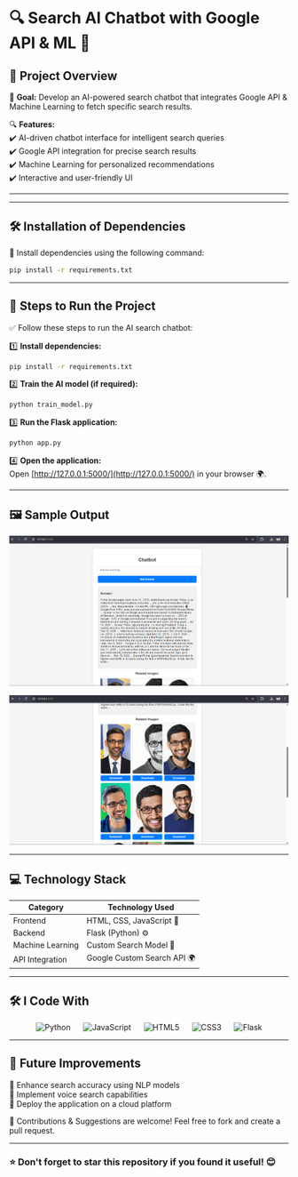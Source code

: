 # 🔍 Search AI Chatbot with Google API & ML 🚀

## 📌 Project Overview

🚀 **Goal:** Develop an AI-powered search chatbot that integrates Google API & Machine Learning to fetch specific search results.

🔍 **Features:**  
✔️ AI-driven chatbot interface for intelligent search queries  
✔️ Google API integration for precise search results  
✔️ Machine Learning for personalized recommendations  
✔️ Interactive and user-friendly UI  

---



---

## 🛠 Installation of Dependencies

📌 Install dependencies using the following command:

```bash
pip install -r requirements.txt
```

---

## 🚀 Steps to Run the Project

✅ Follow these steps to run the AI search chatbot:

1️⃣ **Install dependencies:**
   ```bash
   pip install -r requirements.txt
   ```
2️⃣ **Train the AI model (if required):**
   ```bash
   python train_model.py
   ```
3️⃣ **Run the Flask application:**
   ```bash
   python app.py
   ```
4️⃣ **Open the application:**  
   Open [http://127.0.0.1:5000/](http://127.0.0.1:5000/) in your browser 🌍.

---

## 🖼️ Sample Output

<p align="center">
  <img src="SAMPLE 1.png" alt="Output Sample" width="700"/>
</p>
<p align="center">
  <img src="SAMPLE 2.png" alt="Output Sample" width="700"/>
</p>

---

## 💻 Technology Stack

| Category        | Technology Used |
|----------------|----------------|
| Frontend       | HTML, CSS, JavaScript 🎨 |
| Backend        | Flask (Python) ⚙️ |
| Machine Learning | Custom Search Model 🤖 |
| API Integration | Google Custom Search API 🌍 |

---

## 🛠 I Code With

<div align="center">
  <img src="https://cdn.jsdelivr.net/gh/devicons/devicon/icons/python/python-original.svg" height="50" alt="Python" />
  <img width="15" />
  <img src="https://cdn.jsdelivr.net/gh/devicons/devicon/icons/javascript/javascript-original.svg" height="50" alt="JavaScript" />
  <img width="15" />
  <img src="https://cdn.jsdelivr.net/gh/devicons/devicon/icons/html5/html5-original.svg" height="50" alt="HTML5" />
  <img width="15" />
  <img src="https://cdn.jsdelivr.net/gh/devicons/devicon/icons/css3/css3-original.svg" height="50" alt="CSS3" />
  <img width="15" />
  <img src="https://cdn.jsdelivr.net/gh/devicons/devicon/icons/flask/flask-original.svg" height="50" alt="Flask" />
</div>

---

## 🎯 Future Improvements

🔹 Enhance search accuracy using NLP models  
🔹 Implement voice search capabilities  
🔹 Deploy the application on a cloud platform  

📢 Contributions & Suggestions are welcome! Feel free to fork and create a pull request.  

---

### ⭐ Don't forget to **star** this repository if you found it useful! 😊
